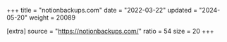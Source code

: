 +++
title = "notionbackups.com"
date = "2022-03-22"
updated = "2024-05-20"
weight = 20089

[extra]
source = "https://notionbackups.com/"
ratio = 54
size = 20
+++
